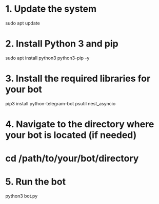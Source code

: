 # 1. Update the system
sudo apt update

# 2. Install Python 3 and pip
sudo apt install python3 python3-pip -y

# 3. Install the required libraries for your bot
pip3 install python-telegram-bot psutil nest_asyncio

# 4. Navigate to the directory where your bot is located (if needed)
# cd /path/to/your/bot/directory

# 5. Run the bot
python3 bot.py

